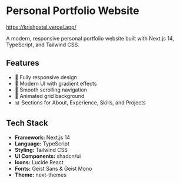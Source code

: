# Personal Portfolio Website
https://krishpatel.vercel.app/

A modern, responsive personal portfolio website built with Next.js 14, TypeScript, and Tailwind CSS.

## Features

- 📱 Fully responsive design
- 🎨 Modern UI with gradient effects
- 🎯 Smooth scrolling navigation
- 🌟 Animated grid background
- 📊 Sections for About, Experience, Skills, and Projects

## Tech Stack

- **Framework:** Next.js 14
- **Language:** TypeScript
- **Styling:** Tailwind CSS
- **UI Components:** shadcn/ui
- **Icons:** Lucide React
- **Fonts:** Geist Sans & Geist Mono
- **Theme:** next-themes
